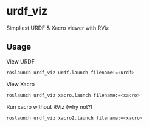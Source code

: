 # urdf_viz
Simpliest URDF &amp; Xacro viewer with RViz

## Usage
View URDF
```bash
roslaunch urdf_viz urdf.launch filename:=<urdf>
```

View Xacro
```bash
roslaunch urdf_viz xacro.launch filename:=<xacro>
```

Run xacro without RViz (why not?)
```bash
roslaunch urdf_viz xacro2.launch filename:=<xacro>
```

